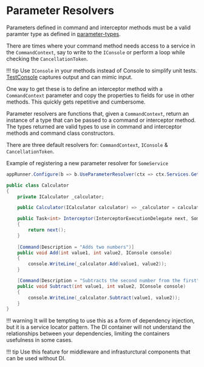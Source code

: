 # Parameter Resolvers

Parameters defined in command and interceptor methods must be a valid paramter type as defined in [parameter-types](parameter-types.md).

There are times where your command method needs access to a service in the `CommandContext`, 
say to write to the `IConsole` or perform a loop while checking the `CancellationToken`.

!!! tip
    Use `IConsole` in your methods instead of Console to simplify unit tests. [TestConsole](test-tools.md#testconsole) captures output and can mimic  input.  

One way to get these is to define an interceptor method with a `CommandContext` parameter and copy the properties to fields for use in other methods. 
This quickly gets repetitive and cumbersome.

Parameter resolvers are functions that, given a `CommandContext`, return an instance of a type that can be
passed to a command or interceptor method.  The types returned are valid types to use in command and interceptor methods and command class constructors. 

There are three default resolvers for: `CommandContext`, `IConsole` & `CancellationToken`.

Example of registering a new parameter resolver for `SomeService`

``` c#
appRunner.Configure(b => b.UseParameterResolver(ctx => ctx.Services.Get<SomeService>()));
```

``` c#
public class Calculator
{
    private ICalculator _calculator;

    public Calculator(ICalculator calculator) => _calculator = calculator;

    public Task<int> Interceptor(InterceptorExecutionDelegate next, SomeService someService)
    {
        return next();
    }
    
    [Command(Description = "Adds two numbers")]
    public void Add(int value1, int value2, IConsole console)
    {
        console.WriteLine(_calculator.Add(value1, value2));
    }

    [Command(Description = "Subtracts the second number from the first")]
    public void Subtract(int value1, int value2, IConsole console)
    {
        console.WriteLine(_calculator.Subtract(value1, value2));
    }
}
```

!!! warning
    It will be tempting to use this as a form of dependency injection, but it is a service locator pattern.
    The DI container will not understand the relationships between your dependencies, limiting the containers usefulness in some cases.

!!! tip
    Use this feature for middleware and infrasturctural components that can be used without DI.